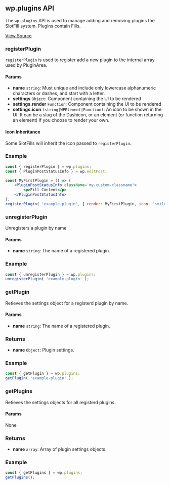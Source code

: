 ## wp.plugins API ##

The `wp.plugins` API is used to manage adding and removing plugins the SlotFill system. Plugins contain Fills.

[View Source](https://github.com/WordPress/gutenberg/tree/master/packages/plugins)

### registerPlugin ##
`registerPlugin` is used to register add a new plugin to the internal array used by PluginArea.

#### Params ####
*  __name__ `string`: Must unique and include only lowercase alphanumeric characters or dashes, and start with a letter.
* __settings__ `Object`: Component containing the UI to be rendered
* __settings.render__ `Function`: Component containing the UI to be rendered
* __settings.icon__ `(string|WPElement|Function)`: An icon to be shown in the UI. It can be a slug of the Dashicon, or an element (or function returning an element) if you choose to render your own.

#### Icon Inheritance ###
Some SlotFills will inherit the icon passed to `registerPlugin`.


### Example ###
```jsx
const { registerPlugin } = wp.plugins;
const { PluginPostStatusInfo } = wp.editPost;

const MyFirstPlugin = () => (
    <PluginPostStatusInfo className='my-custom-classname'>
		<p>Fill Content</p>
    </PluginPostStatusInfo>
);
registerPlugin( 'example-plugin', { render: MyFirstPlugin, icon: 'smiley' } );
```


### unregisterPlugin ###
Unregisters a plugin by name
#### Params ####
*  __name__ `string`: The name of a registered plugin.

### Example ###
```jsx
const { unregisterPlugin } = wp.plugins;
unregisterPlugin( 'example-plugin' );
```

### getPlugin ###
Retieves the settings object for a registerd plugin by name.
#### Params ####
*  __name__ `string`: The name of a registered plugin.
### Returns ###
*  __name__ `Object`: Plugin settings.
### Example ###
```jsx
const { getPlugin } = wp.plugins;
getPlugin( 'example-plugin' );
```

### getPlugins ###
Retieves the settings objects for all registerd plugins.
#### Params ####
None
### Returns ###
*  __name__ `array`: Array of plugin settings objects.
### Example ###
```jsx
const { getPlugins } = wp.plugins;
getPlugins();
```